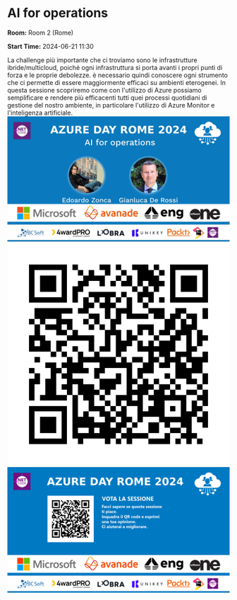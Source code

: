 # AI for operations
**Room:** Room 2 (Rome)

**Start Time:** 2024-06-21 11:30

La challenge più importante che ci troviamo sono le infrastrutture ibride/multicloud, poiché ogni infrastruttura si porta avanti i propri punti di forza e le proprie debolezze. è necessario quindi conoscere ogni strumento che ci permette di essere maggiormente efficaci su ambienti eterogenei.
In questa sessione scopriremo come con l'utilizzo di Azure possiamo semplificare e rendere più efficacenti tutti quei processi quotidiani di gestione del nostro ambiente, in particolare l'utilizzo di Azure Monitor e l'inteligenza artificiale.
![Banner](room2_11_30.jpeg 'SessionBanner')
![QR](qr.png 'Qr')
![Voting Banner](votingBanner.png 'Voting Banner')

